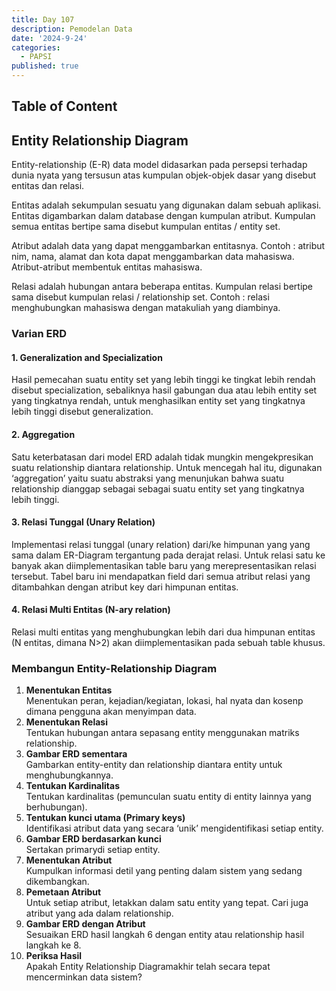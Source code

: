 ```yaml
---
title: Day 107
description: Pemodelan Data
date: '2024-9-24'
categories:
  - PAPSI
published: true
---
```


## Table of Content

## Entity Relationship Diagram

Entity-relationship (E-R) data model didasarkan pada persepsi terhadap dunia nyata yang tersusun atas kumpulan objek-objek dasar yang disebut entitas dan relasi.

Entitas adalah sekumpulan sesuatu yang digunakan dalam sebuah aplikasi.
Entitas digambarkan dalam database dengan kumpulan atribut. Kumpulan semua entitas bertipe sama disebut kumpulan entitas / entity set.

Atribut adalah data yang dapat menggambarkan entitasnya.
Contoh : atribut nim, nama, alamat dan kota dapat menggambarkan data mahasiswa.
Atribut-atribut membentuk entitas mahasiswa.

Relasi adalah hubungan antara beberapa entitas. Kumpulan relasi bertipe sama disebut kumpulan relasi / relationship set.
Contoh : relasi menghubungkan mahasiswa dengan matakuliah yang diambinya.

### Varian ERD

#### 1. Generalization and Specialization

Hasil pemecahan suatu entity set yang lebih tinggi ke tingkat lebih rendah disebut specialization, sebaliknya hasil gabungan dua atau lebih entity set yang tingkatnya rendah, untuk menghasilkan entity set yang tingkatnya lebih tinggi disebut generalization.

#### 2. Aggregation

Satu keterbatasan dari model ERD adalah tidak mungkin mengekpresikan suatu relationship diantara relationship. Untuk mencegah hal itu, digunakan ‘aggregation’ yaitu suatu abstraksi yang menunjukan bahwa suatu relationship dianggap sebagai sebagai suatu entity set yang tingkatnya lebih tinggi.

#### 3. Relasi Tunggal (Unary Relation)

Implementasi relasi tunggal (unary relation) dari/ke himpunan yang yang sama dalam ER-Diagram tergantung pada derajat relasi. Untuk relasi satu ke banyak akan diimplementasikan table baru yang merepresentasikan relasi tersebut. Tabel baru ini mendapatkan field dari semua atribut relasi yang ditambahkan dengan atribut key dari himpunan entitas.

#### 4. Relasi Multi Entitas (N-ary relation)

Relasi multi entitas yang menghubungkan lebih dari dua himpunan entitas (N entitas, dimana N>2) akan diimplementasikan pada sebuah table khusus.

### Membangun Entity-Relationship Diagram

1. **Menentukan Entitas**  
   Menentukan peran, kejadian/kegiatan, lokasi, hal nyata dan kosenp dimana pengguna akan menyimpan data.
2. **Menentukan Relasi**  
   Tentukan hubungan antara sepasang entity menggunakan matriks relationship.
3. **Gambar ERD sementara**  
   Gambarkan entity-entity dan relationship diantara entity untuk menghubungkannya.
4. **Tentukan Kardinalitas**  
   Tentukan kardinalitas (pemunculan suatu entity di entity lainnya yang berhubungan).
5. **Tentukan kunci utama (Primary keys)**  
   Identifikasi atribut data yang secara ‘unik’ mengidentifikasi setiap entity.
6. **Gambar ERD berdasarkan kunci**  
   Sertakan primarydi setiap entity.
7. **Menentukan Atribut**  
   Kumpulkan informasi detil yang penting dalam sistem yang sedang dikembangkan.
8. **Pemetaan Atribut**  
   Untuk setiap atribut, letakkan dalam satu entity yang tepat. Cari juga atribut yang ada dalam relationship.
9. **Gambar ERD dengan Atribut**  
   Sesuaikan ERD hasil langkah 6 dengan entity atau relationship hasil langkah ke 8.
10. **Periksa Hasil**  
    Apakah Entity Relationship Diagramakhir telah secara tepat mencerminkan data sistem?
